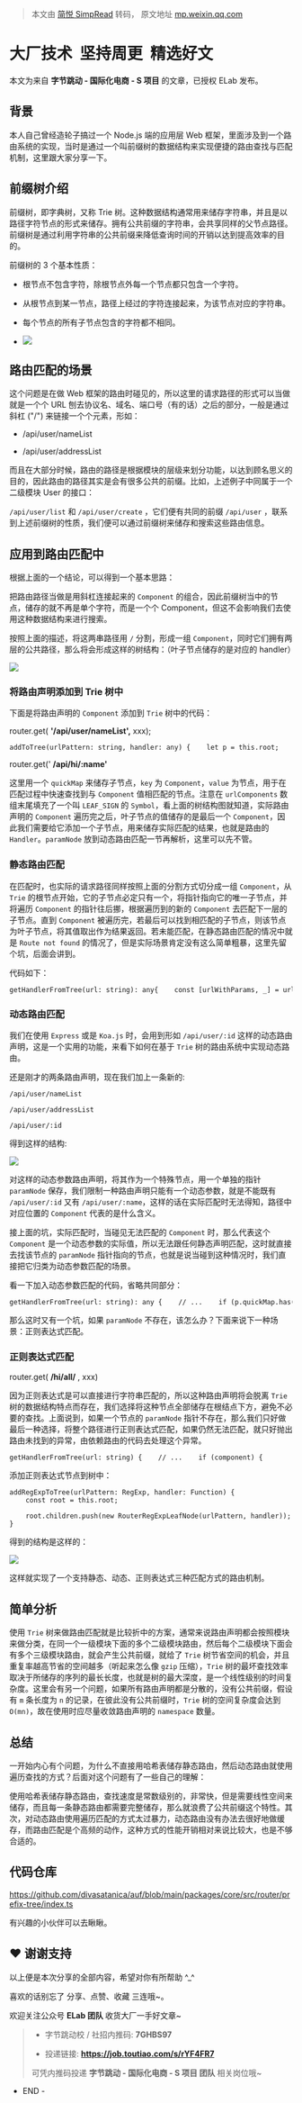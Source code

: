 > 本文由 [简悦 SimpRead](http://ksria.com/simpread/) 转码， 原文地址 [mp.weixin.qq.com](https://mp.weixin.qq.com/s/8G8CvZAzRNnhsfF6WZoKWg)

大厂技术  坚持周更  精选好文
================

本文为来自 **字节跳动 - 国际化电商 - S 项目** 的文章，已授权 ELab 发布。

背景
--

本人自己曾经造轮子搞过一个 Node.js 端的应用层 Web 框架，里面涉及到一个路由系统的实现，当时是通过一个叫前缀树的数据结构来实现便捷的路由查找与匹配机制，这里跟大家分享一下。

前缀树介绍
-----

前缀树，即字典树，又称 Trie 树。这种数据结构通常用来储存字符串，并且是以路径字符节点的形式来储存。拥有公共前缀的字符串，会共享同样的父节点路径。前缀树是通过利用字符串的公共前缀来降低查询时间的开销以达到提高效率的目的。

前缀树的 3 个基本性质：

*   根节点不包含字符，除根节点外每一个节点都只包含一个字符。
    
*   从根节点到某一节点，路径上经过的字符连接起来，为该节点对应的字符串。
    
*   每个节点的所有子节点包含的字符都不相同。
    

*   ![](https://mmbiz.qpic.cn/mmbiz_png/ndgH50E7pIqJN4svkLZW9mXgBn920crVkwX9JiaJQygCXoH2nGSxYpqPxvtCAvBI4KxfjJQnzLfGMf70ntI37sA/640?wx_fmt=png)
    

路由匹配的场景
-------

这个问题是在做 Web 框架的路由时碰见的，所以这里的请求路径的形式可以当做就是一个个 URL 刨去协议名、域名、端口号（有的话）之后的部分，一般是通过斜杠 ("/") 来链接一个个元素，形如：

*   /api/user/nameList
    
*   /api/user/addressList
    

而且在大部分时候，路由的路径是根据模块的层级来划分功能，以达到顾名思义的目的，因此路由的路径其实是会有很多公共的前缀。比如，上述例子中同属于一个二级模块 User 的接口：

`/api/user/list` 和 `/api/user/create` ，它们便有共同的前缀 `/api/user` ，联系到上述前缀树的性质，我们便可以通过前缀树来储存和搜索这些路由信息。

应用到路由匹配中
--------

根据上面的一个结论，可以得到一个基本思路：

把路由路径当做是用斜杠连接起来的 `Component` 的组合，因此前缀树当中的节点，储存的就不再是单个字符，而是一个个 Component，但这不会影响我们去使用这种数据结构来进行搜索。

按照上面的描述，将这两串路径用 `/` 分割，形成一组 `Component`，同时它们拥有两层的公共路径，那么将会形成这样的树结构：（叶子节点储存的是对应的 handler）

![](https://mmbiz.qpic.cn/mmbiz_png/ndgH50E7pIqJN4svkLZW9mXgBn920crVnrA1AfzzicV7CRe2ZFxkGrsuUx03WyJFicfYLJAjzJmf6INPQYA812ow/640?wx_fmt=png)

### 将路由声明添加到 Trie 树中

下面是将路由声明的 `Component` 添加到 `Trie` 树中的代码：

router.get( **'/api/user/nameList',** xxx);

```
addToTree(urlPattern: string, handler: any) {    let p = this.root;    // Padding an element to the rear of the array to make the leaf node.    const urlPatternComponents = [...urlPattern.split('/').filter(Boolean), LEAF_SIGN];    urlPatternComponents.forEach(component => {      const { quickMap } = p;      // If quickMap has this component, it means the route has the same namespace      // with existed route, so get to the next level directly. If the node is a leaf      // node, just return cause it means redundant route is adding to the tree, we dont need it.      if (p.quickMap.has(component as string)) {        const node = p.quickMap.get(component as string)!;        if (isLeafNode(node)) {          return;        }        p = node;        return;      }      if (component === LEAF_SIGN) {        const newNode = new RouterTreeLeafNode(handler);        quickMap.set(LEAF_SIGN, newNode);        return;      }      const newNode = new NTreeNode(component as string);      p.quickMap.set(component as string, newNode);      // When the expression like ':id' shows in the route, it should      // treat it as a parameter node.One tree node can only have one parameter node.      if ((component as string).indexOf(':') > -1) {        p.paramNode = newNode;      }      p = newNode;    });  }
```

router.get(' **/api/hi/:name'**

这里用一个 `quickMap` 来储存子节点，`key` 为 `Component`，`value` 为节点，用于在匹配过程中快速查找到与 `Component` 值相匹配的节点。注意在 `urlComponents` 数组末尾填充了一个叫 `LEAF_SIGN` 的 `Symbol`，看上面的树结构图就知道，实际路由声明的 `Component` 遍历完之后，叶子节点的值储存的是最后一个 `Component`，因此我们需要给它添加一个子节点，用来储存实际匹配的结果，也就是路由的 `Handler`。`paramNode` 放到动态路由匹配一节再解析，这里可以先不管。

### 静态路由匹配

在匹配时，也实际的请求路径同样按照上面的分割方式切分成一组 `Component`，从 `Trie` 的根节点开始，它的子节点必定只有一个，将指针指向它的唯一子节点，并将遍历 `Component` 的指针往后挪，根据遍历到的新的 `Component` 去匹配下一层的子节点。直到 `Component` 被遍历完，若最后可以找到相匹配的子节点，则该节点为叶子节点，将其值取出作为结果返回。若未能匹配，在静态路由匹配的情况中就是 `Route not found` 的情况了，但是实际场景肯定没有这么简单粗暴，这里先留个坑，后面会讲到。

代码如下：

```
getHandlerFromTree(url: string): any{    const [urlWithParams, _] = url.split('?');    const urlComponents = urlWithParams.split('/').filter(Boolean);    let p = this.root;    let i = 0;    let res;    let path = '';    while (p) {      const component = urlComponents[i ++];      // If the quickMap has the component, return it if it's also a leaf node.      // Or just move to the next level and store the path.      if (p.quickMap.has(component)) {        const node = p.quickMap.get(component)!;        if (isLeafNode(node)) {          res = node.value;          break;        }        path += '/' + node.value;        p = node;        continue;      }      const leafNode = p.quickMap.get(LEAF_SIGN);      if (leafNode == null) {        // If quickMap has other node, it means static route cannot be matched.        if (p.quickMap.size > 0) {          const err = { message: 'Route not defined', statusCode: 404, statusMessage: 'Not found' };          throw err;        }                // Else it means no handler was defined.        const err = { message: 'Handler not defined', statusCode: 500, statusMessage: 'Not found' };        throw err;      }      res = leafNode.value;      break;    }    return {      handler: res,      path    };  }
```

### 动态路由匹配

我们在使用 `Express` 或是 `Koa.js` 时，会用到形如 `/api/user/:id` 这样的动态路由声明，这是一个实用的功能，来看下如何在基于 `Trie` 树的路由系统中实现动态路由。

还是刚才的两条路由声明，现在我们加上一条新的:

`/api/user/nameList`

`/api/user/addressList`

`/api/user/:id`

得到这样的结构:

![](https://mmbiz.qpic.cn/mmbiz_png/ndgH50E7pIqJN4svkLZW9mXgBn920crVFBsJavA7mdhFiaJHichyFPsoIN1v1vOib1gB3UBYdZNVFhFy4SpWR5nQQ/640?wx_fmt=png)

对这样的动态参数路由声明，将其作为一个特殊节点，用一个单独的指针 `paramNode` 保存，我们限制一种路由声明只能有一个动态参数，就是不能既有 `/api/user/:id` 又有 `/api/user/:name`，这样的话在实际匹配时无法得知，路径中对应位置的 `Component` 代表的是什么含义。

接上面的坑，实际匹配时，当碰见无法匹配的 `Component` 时，那么代表这个 `Component` 是一个动态参数的实际值，所以无法跟任何静态声明匹配，这时就直接去找该节点的 `paramNode` 指针指向的节点，也就是说当碰到这种情况时，我们直接把它归类为动态参数匹配的场景。

看一下加入动态参数匹配的代码，省略共同部分：

```
getHandlerFromTree(url: string): any {    // ...    if (p.quickMap.has(component)) {        const node = p.quickMap.get(component)!;        if (isLeafNode(node)) {          res = node.value;          break;        }        path += '/' + node.value;        p = node;        continue;    }    if (component) {        path += '/' + p.paramNode.value;        p = p.paramNode;        continue;    }    const leafNode = p.quickMap.get(LEAF_SIGN);    // ...}
```

那么这时又有一个坑，如果 `paramNode` 不存在，该怎么办？下面来说下一种场景：正则表达式匹配。

### 正则表达式匹配

router.get( **/hi/all/** , xxx)

因为正则表达式是可以直接进行字符串匹配的，所以这种路由声明将会脱离 `Trie` 树的数据结构特点而存在，我们选择将这种节点全部储存在根结点下方，避免不必要的查找。上面说到，如果一个节点的 `paramNode` 指针不存在，那么我们只好做最后一种选择，将整个路径进行正则表达式匹配，如果仍然无法匹配，就只好抛出路由未找到的异常，由依赖路由的代码去处理这个异常。

```
getHandlerFromTree(url: string) {    // ...    if (component) {        // If no parameter node found, try regular expression matching.        if (!p. paramNode ) { const { handler, matched } = this . getHandlerFromRegExpNode (url);res = handlerpath = matched; break ;}        path += '/' + p.paramNode.value;        p = p.paramNode;        continue;    }    const leafNode = p.quickMap.get(LEAF_SIGN);    // ...}
```

添加正则表达式节点到树中：

```
addRegExpToTree(urlPattern: RegExp, handler: Function) {
    const root = this.root;

    root.children.push(new RouterRegExpLeafNode(urlPattern, handler));
}
```

得到的结构是这样的：

![](https://mmbiz.qpic.cn/mmbiz_png/ndgH50E7pIqJN4svkLZW9mXgBn920crV5NHLTKAicTwhoF9WupXVA5h3h4n7qjOqf6uKtD6xSSb12tDtrfjIJjg/640?wx_fmt=png)

这样就实现了一个支持静态、动态、正则表达式三种匹配方式的路由机制。

简单分析
----

使用 `Trie` 树来做路由匹配就是比较折中的方案，通常来说路由声明都会按照模块来做分类，在同一个一级模块下面的多个二级模块路由，然后每个二级模块下面会有多个三级模块路由，就会产生公共前缀，就给了 `Trie` 树节省空间的机会，并且重复率越高节省的空间越多（听起来怎么像 `gzip` 压缩），`Trie` 树的最坏查找效率取决于所储存的序列的最长长度，也就是树的最大深度，是一个线性级别的时间复杂度。这里会有另一个问题，如果所有路由声明都是分散的，没有公共前缀，假设有 `m` 条长度为 `n` 的记录，在彼此没有公共前缀时，`Trie` 树的空间复杂度会达到 `O(mn)`，故在使用时应尽量收敛路由声明的 `namespace` 数量。

总结
--

一开始内心有个问题，为什么不直接用哈希表储存静态路由，然后动态路由就使用遍历查找的方式？后面对这个问题有了一些自己的理解：

使用哈希表储存静态路由，查找速度是常数级别的，非常快，但是需要线性空间来储存，而且每一条静态路由都需要完整储存，那么就浪费了公共前缀这个特性。其次，对动态路由使用遍历匹配的方式太过暴力，动态路由没有办法去很好地做缓存，而路由匹配是个高频的动作，这种方式的性能开销相对来说比较大，也是不够合适的。

代码仓库
----

https://github.com/divasatanica/auf/blob/main/packages/core/src/router/prefix-tree/index.ts

有兴趣的小伙伴可以去瞅瞅。

❤️ 谢谢支持
-------

以上便是本次分享的全部内容，希望对你有所帮助 ^_^

喜欢的话别忘了 分享、点赞、收藏 三连哦~。

欢迎关注公众号 **ELab 团队** 收货大厂一手好文章~

> *   字节跳动校 / 社招内推码: **7GHBS97**
>     
> *   投递链接: **https://job.toutiao.com/s/rYF4FR7**
>     
> 
> 可凭内推码投递 **字节跳动 - 国际化电商 - S 项目 团队** 相关岗位哦~

- END -